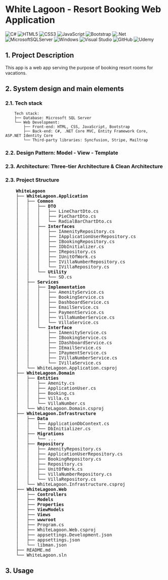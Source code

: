 <h1> White Lagoon - Resort Booking Web Application </h1>

![C#](https://img.shields.io/badge/c%23-%23239120.svg?style=for-the-badge&logo=csharp&logoColor=white)
![HTML5](https://img.shields.io/badge/html5-%23E34F26.svg?style=for-the-badge&logo=html5&logoColor=white)
![CSS3](https://img.shields.io/badge/css3-%231572B6.svg?style=for-the-badge&logo=css3&logoColor=white)
![JavaScript](https://img.shields.io/badge/javascript-%23323330.svg?style=for-the-badge&logo=javascript&logoColor=%23F7DF1E)
![Bootstrap](https://img.shields.io/badge/bootstrap-%238511FA.svg?style=for-the-badge&logo=bootstrap&logoColor=white)
![.Net](https://img.shields.io/badge/.NET-5C2D91?style=for-the-badge&logo=.net&logoColor=white)
![MicrosoftSQLServer](https://img.shields.io/badge/Microsoft%20SQL%20Server-CC2927?style=for-the-badge&logo=microsoft%20sql%20server&logoColor=white)
![Windows](https://img.shields.io/badge/Windows-0078D6?style=for-the-badge&logo=windows&logoColor=white)
![Visual Studio](https://img.shields.io/badge/Visual%20Studio-5C2D91.svg?style=for-the-badge&logo=visual-studio&logoColor=white)
![GitHub](https://img.shields.io/badge/github-%23121011.svg?style=for-the-badge&logo=github&logoColor=white)
![Udemy](https://img.shields.io/badge/Udemy-A435F0?style=for-the-badge&logo=Udemy&logoColor=white)

<h2> 1. Project Description </h2>
This app is a web app serving the purpose of booking resort rooms for vacations.

<h2> 2. System design and main elements </h2>
<h3> 2.1. Tech stack</h3>

```
    Tech stack:
    ├── Database: Microsoft SQL Server
    └── Web Development: 
        ├── Front-end: HTML, CSS, JavaScript, Bootstrap 
        ├── Back-end: C#, .NET Core MVC, Entity Framework Core, ASP.NET Identity Core
        └── Third-party libraries: Syncfusion, Stripe, Mailtrap
```

<h3> 2.2. Design Pattern: Model - View - Template</h3>
<h3> 2.3. Architecture: Three-tier Architecture & Clean Architecture </h3>
<h3> 2.3. Project Structure </h3>

<pre>
    <b>WhiteLagoon </b>
    ├── <b>WhiteLagoon.Application </b>
    │   ├── <b>Common </b>                            
    │   │   ├── <b>DTO </b>         
    │   │   │   ├── LineChartDto.cs   
    │   │   │   ├── PieChartDto.cs
    │   │   │   └── RadialBarChartDto.cs  
    │   │   ├── <b>Interfaces</b>     
    │   │   │   ├── IAmenityRepository.cs
    │   │   │   ├── IApplicationUserRepository.cs
    │   │   │   ├── IBookingRepository.cs
    │   │   │   ├── IDbInitializer.cs
    │   │   │   ├── IRepository.cs
    │   │   │   ├── IUnitOfWork.cs
    │   │   │   ├── IVillaNumberRepository.cs
    │   │   │   └── IVillaRepository.cs
    │   │   └── <b>Utility</b>     
    │   │       └── SD.cs
    │   ├── <b>Services </b>  
    │   │   ├── <b>Implementation </b> 
    │   │   │   ├── AmenityService.cs
    │   │   │   ├── BookingService.cs
    │   │   │   ├── DashboardService.cs
    │   │   │   ├── EmailService.cs
    │   │   │   ├── PaymentService.cs
    │   │   │   ├── VillaNumberService.cs
    │   │   │   └── VillaService.cs
    │   │   └── <b>Interface </b> 
    │   │       ├── IAmenityService.cs
    │   │       ├── IBookingService.cs
    │   │       ├── IDashboardService.cs
    │   │       ├── IEmailService.cs
    │   │       ├── IPaymentService.cs
    │   │       ├── IVillaNumberService.cs
    │   │       └── IVillaService.cs
    │   └── WhiteLagoon.Application.csproj
    ├── <b>WhiteLagoon.Domain </b>
    │   ├── <b>Entities </b>         
    │   │   ├── Amenity.cs  
    │   │   ├── ApplicationUser.cs
    │   │   ├── Booking.cs
    │   │   ├── Villa.cs
    │   │   └── VillaNumber.cs 
    │   └── WhiteLagoon.Domain.csproj
    ├── <b>WhiteLagoon.Infrastructure </b>
    │   ├── <b>Data </b>
    │   │   ├── ApplicationDbContext.cs
    │   │   └── DbInitializer.cs
    │   ├── <b>Migrations </b>
    │   │   └── ...
    │   ├── <b>Repository </b>
    │   │   ├── AmenityRepository.cs
    │   │   ├── ApplicationUserRepository.cs
    │   │   ├── BookingRepository.cs
    │   │   ├── Repository.cs
    │   │   ├── UnitOfWork.cs
    │   │   ├── VillaNumberRepository.cs
    │   │   └── VillaRepository.cs
    │   └── WhiteLagoon.Infrastructure.csproj    
    ├── <b>WhiteLagoon.Web </b>
    │   ├── <b>Controllers </b>
    │   ├── <b>Models </b>
    │   ├── <b>Properties </b>
    │   ├── <b>ViewModels </b>
    │   ├── <b>Views </b>
    │   ├── <b>wwwroot </b>
    │   ├── Program.cs
    │   ├── WhiteLagoon.Web.csproj
    │   ├── appsettings.Development.json
    │   ├── appsettings.json
    │   └── libman.json
    ├── README.md
    └── WhiteLagoon.sln
</pre>

<h2> 3. Usage <h2>
